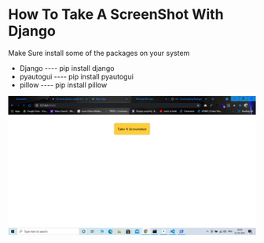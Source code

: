 <h1>How To Take A ScreenShot With Django</h1>

<p> Make Sure install some of the packages on your system</p>
<ul>
  <li> Django ----  pip install django</li>
  <li> pyautogui ----  pip install pyautogui</li>
  <li> pillow ----  pip install pillow</li>

</ul>
<img src="https://github.com/Aashishkumar123/django-screenshot/blob/main/media/myimg1235.png">
